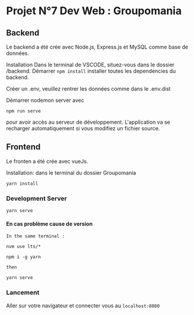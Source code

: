 # Projet N°7 Dev Web : Groupomania 

## Backend
Le backend a été crée avec Node.js, Express.js et MySQL comme base de données.

Installation
Dans le terminal de VSCODE, situez-vous dans le dossier /backend.
Démarrer 
```npm install``` 
installer toutes les dependencies du backend.

Créer un .env, veuillez rentrer les données comme dans le .env.dist

Démarrer nodemon server avec 

``` npm run serve ```

pour avoir accès au serveur de développement. L'application va se recharger automatiquement si vous modifiez un fichier source.

## Frontend
Le fronten a été crée avec vueJs. 

Installation: dans le terminal du dossier Groupomania
```
yarn install
```

### Development Server
```
yarn serve
```

#### En cas problème cause de version 
    In the same terminal :
 ```
 nvm use lts/*
 ```
 ```
 npm i -g yarn
 ```
    then 
 ```
 yarn serve
 ```
### Lancement
Aller sur votre navigateur et connecter vous au ```localhost:8080```
